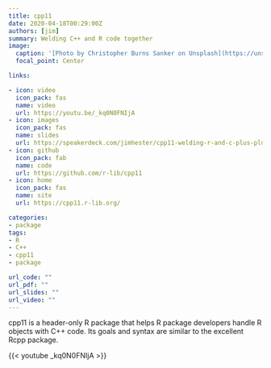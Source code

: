 ```yaml
---
title: cpp11
date: 2020-04-18T00:29:00Z
authors: [jim]
summary: Welding C++ and R code together
image:
  caption: '[Photo by Christopher Burns Sanker on Unsplash](https://unsplash.com/photos/Wiu3w-99tNg)'
  focal_point: Center

links:

- icon: video
  icon_pack: fas
  name: video
  url: https://youtu.be/_kq0N0FNIjA
- icon: images
  icon_pack: fas
  name: slides
  url: https://speakerdeck.com/jimhester/cpp11-welding-r-and-c-plus-plus
- icon: github
  icon_pack: fab
  name: code
  url: https://github.com/r-lib/cpp11
- icon: home
  icon_pack: fas
  name: site
  url: https://cpp11.r-lib.org/

categories:
- package
tags:
- R
- C++
- cpp11
- package

url_code: ""
url_pdf: ""
url_slides: ""
url_video: ""
---
```


cpp11 is a header-only R package that helps R package developers handle R objects with C++ code. Its goals and syntax are similar to the excellent Rcpp package.

{{< youtube _kq0N0FNIjA >}}
